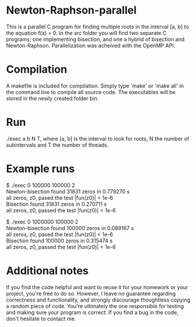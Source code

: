 # Newton-Raphson-parallel
This is a parallel C program for finding multiple roots in the interval [a, b] to the equation f(x) = 0.
In the src folder you will find two separate C programs; one implementing bisection, and one a hybrid
of bisection and Newton-Raphson. Parallelization was acheived with the OpenMP API.

# Compilation
A makefile is included for compilation. Simply type 'make' or 'make all' in the command line to compile all source code. The executables will be stored in the newly created folder bin.

# Run
./exec a b N T, where [a, b] is the interval to look for roots, N the number of subintervals and T the number of threads.

# Example runs
$ ./exec 0 100000 100000 2 <br />
Newton-bisection found 31831 zeros in 0.779270 s <br />
all zeros, z0, pased the test |fun(z0)| < 1e-6
<br />
Bisection found 31831 zeros in 0.270711 s <br />
all zeros, z0, passed the test |fun(z0)| < 1e-6

$ ./exec 0 1000000 100000 2 <br />
Newton-bisection found 100000 zeros in 0.089167 s <br />
all zeros, z0, pased the test |fun(z0)| < 1e-6
<br />
Bisection found 100000 zeros in 0.315474 s <br />
all zeros, z0, passed the test |fun(z0)| < 1e-6

# Additional notes
If you find the code helpful and want to reuse it for your homework or your project, you're free to do so. However, I leave no guarantee regarding correctness and functionality, and strongly discourage thoughtless copying a random piece of code. You're ultimately the one responsible for testing and making sure your program is correct. If you find a bug in the code, don't hesitate to contact me.
